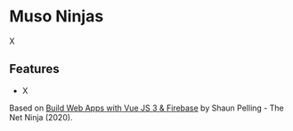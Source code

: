 # Muso Ninjas

X

<!-- <p align="center">
        <img src="screenshot.png">
</p> -->

## Features

- X

Based on [Build Web Apps with Vue JS 3 & Firebase](https://www.udemy.com/course/build-web-apps-with-vuejs-firebase/) by Shaun Pelling - The Net Ninja (2020).
